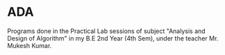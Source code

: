 # ADA
Programs done in the Practical Lab sessions of subject "Analysis and Design of Algorithm" in my B.E 2nd Year (4th Sem), under the teacher Mr. Mukesh Kumar.

